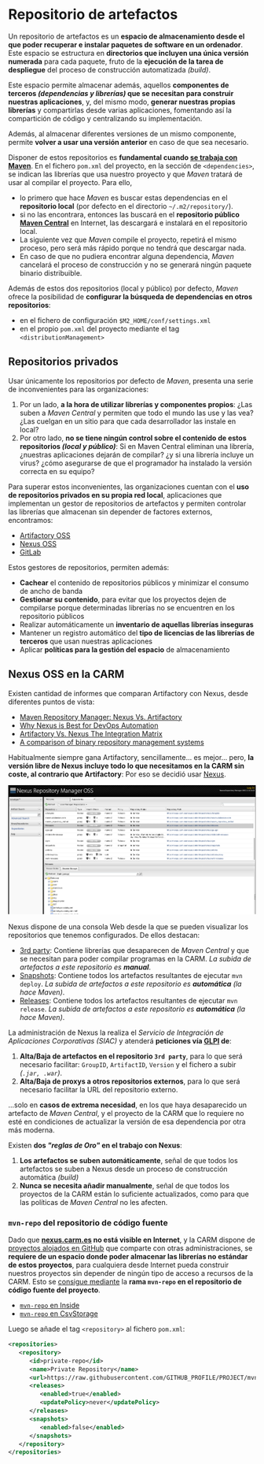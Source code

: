 # Repositorio de artefactos

Un repositorio de artefactos es un **espacio de almacenamiento desde el que poder recuperar e instalar paquetes de software en un ordenador**.
Este espacio se estructura en **directorios que incluyen una única versión numerada** para cada paquete, fruto de la **ejecución de la tarea de despliegue** del proceso de construcción automatizada *(build)*. 

Este espacio permite almacenar además, 
aquellos **componentes de terceros *(dependencias y librerías)*
que se necesitan para construir nuestras aplicaciones**,
y, del mismo modo, **generar nuestras propias
librerías** y compartirlas desde varias aplicaciones, fomentando así la compartición de código y centralizando su implementación. 
 
Además, al almacenar diferentes versiones de un mismo componente, permite **volver a usar una versión anterior** en caso de que sea necesario.


Disponer de estos repositorios es **fundamental cuando 
[se trabaja con Maven](Guia-Maven.md)**.
En el fichero ```pom.xml``` del proyecto, en la sección de ```<dependencies>```, se indican las librerías que usa nuestro proyecto y que *Maven* tratará de usar al compilar el proyecto. Para ello,

* lo primero que hace *Maven* es buscar estas dependencias en el **repositorio local** (por defecto en el directorio ```~/.m2/repository/```).
* si no las encontrara, entonces las buscará en el **repositorio público [Maven Central](https://mvnrepository.com/repos/central)** en Internet, las descargará e instalará en el repositorio local.
* La siguiente vez que *Maven* compile el proyecto, repetirá el mismo proceso, pero será más rápido porque no tendrá que descargar nada.
* En caso de que no pudiera encontrar alguna dependencia, *Maven* cancelará el proceso de construcción y no se generará ningún paquete binario distribuible.

Además de estos dos repositorios (local y público) por defecto, *Maven* ofrece la posibilidad de **configurar la búsqueda de dependencias en otros repositorios**:
* en el fichero de configuración  ```$M2_HOME/conf/settings.xml```
* en el propio ```pom.xml``` del proyecto mediante el tag ```<distributionManagement>```


## Repositorios privados
Usar únicamente los repositorios por defecto de *Maven*, presenta una serie de inconvenientes para las organizaciones:

1. Por un lado, **a la hora de utilizar librerías y componentes propios**: ¿Las suben a *Maven Central* y permiten que todo el mundo las use y las vea? ¿Las cuelgan en un sitio para que cada desarrollador las instale en local?
2. Por otro lado, **no se tiene ningún control sobre el contenido de estos repositorios *(local y público)***: Si en Maven Central eliminan una librería, ¿nuestras aplicaciones dejarán de compilar? ¿y si una librería incluye un virus? ¿cómo asegurarse de que el programador ha instalado la versión correcta en su equipo?


Para superar estos inconvenientes, las organizaciones cuentan con el **uso de repositorios privados en su propia red local**, aplicaciones que implementan un gestor de repositorios de artefactos y permiten controlar las librerías que almacenan sin depender de factores externos,  encontramos:

* [Artifactory OSS](https://jfrog.com/open-source/)
* [Nexus OSS](https://www.sonatype.com/nexus-repository-oss)
* [GitLab](https://docs.gitlab.com/ee/user/packages/package_registry/)

 Estos gestores de repositorios, permiten además:
 * **Cachear** el contenido de repositorios públicos y minimizar el consumo de ancho de banda
 * **Gestionar su contenido**, para evitar que los proyectos dejen de compilarse porque determinadas librerías no se encuentren en los repositorio públicos
 * Realizar automáticamente un **inventario de aquellas librerías inseguras**
 * Mantener un registro automático del **tipo de licencias de las librerías de terceros** que usan nuestras aplicaciones
 * Aplicar **políticas para la gestión del espacio** de almacenamiento
 
 
 ## Nexus OSS en la CARM
 
 
Existen cantidad de informes que comparan Artifactory con Nexus, desde diferentes puntos de vista:

* [Maven Repository Manager: Nexus Vs. Artifactory](https://dzone.com/articles/maven-repository-manager-nexus)
* [Why Nexus is Best for DevOps Automation](https://www.sonatype.com/nexus-vs-artifactory)
* [Artifactory Vs. Nexus The Integration Matrix](https://jfrog.com/blog/artifactory-vs-nexus-integration-matrix/)
* [A comparison of binary repository management systems](https://www.praqma.com/stories/artifactory-nexus-proget/)

Habitualmente siempre gana Artifactory, sencillamente... es mejor... pero, **la versión libre de Nexus incluye todo lo que necesitamos en la CARM sin coste, al contrario que Artifactory**: Por  eso se decidió usar [Nexus](https://nexus.carm.es/).

![Nexus en la CARM](imagenes/GuiaNEXUS-001.png)

Nexus dispone de una consola Web desde la que se pueden visualizar los repositorios que tenemos configurados. De ellos destacan:

* [3rd party](https://nexus.carm.es/nexus/content/repositories/thirdparty/): Contiene librerías que desaparecen de *Maven Central* y que se necesitan para poder compilar programas en la CARM. *La subida de artefactos a este repositorio es **manual***.
* [Snapshots](https://nexus.carm.es/nexus/content/repositories/snapshots/): Contiene todos los artefactos resultantes de ejecutar ```mvn deploy```.  *La subida de artefactos a este repositorio es **automática** (la hace Maven)*.
* [Releases](https://nexus.carm.es/nexus/content/repositories/releases/): Contiene todos los artefactos resultantes de ejecutar ```mvn release```.  *La subida de artefactos a este repositorio es **automática** (la hace Maven)*.

La administración de Nexus la realiza el *Servicio de Integración de Aplicaciones Corporativas (SIAC)* y atenderá **peticiones vía [GLPI](https://glpi.carm.es) de**:

1. **Alta/Baja de artefactos en el repositorio ```3rd party```**, para lo que será necesario facilitar: ```GroupID```, ```ArtifactID```, ```Version``` y el fichero a subir *(```.jar, .war```)*.
2. **Alta/Baja de proxys a otros repositorios externos**, para lo que será necesario facilitar la URL del repositorio externo.

...solo en **casos de extrema necesidad**, en los que haya desaparecido un artefacto de *Maven Central*, y el proyecto de la CARM que lo requiere no esté en condiciones de actualizar la versión de esa dependencia por otra más moderna.

Existen **dos *"reglas de Oro"* en el trabajo con Nexus**:

1. **Los artefactos se suben automáticamente**, señal de que todos los artefactos se suben a Nexus desde un proceso de construcción automática *(build)*
2. **Nunca se necesita añadir manualmente**, señal de que todos los proyectos de la CARM están lo suficiente actualizados, como para que las políticas de *Maven Central* no les afecten.

###  ```mvn-repo``` del repositorio de código fuente
Dado que **[nexus.carm.es](https://nexus.carm.es) no está visible en Internet**, y la CARM dispone de [proyectos alojados en GitHub](https://github.com/carm-es/) que comparte con otras administraciones, se **requiere de un espacio donde poder almacenar las librerías no estándar de estos proyectos**, para cualquiera desde Internet pueda construir nuestros proyectos sin depender de ningún tipo de acceso a recursos de la CARM. Esto se [consigue mediante](https://gist.github.com/fernandezpablo85/03cf8b0cd2e7d8527063) la **rama ```mvn-repo``` en el repositorio de código fuente del proyecto**.

* [```mvn-repo``` en Inside](https://github.com/carm-es/inside/tree/mvn-repo)
* [```mvn-repo``` en CsvStorage](https://github.com/carm-es/csvstorage/tree/mvn-repo)

Luego se añade el tag ```<repository>``` al fichero ```pom.xml```:

```xml
<repositories>
   <repository>
      <id>private-repo</id>
      <name>Private Repository</name>
      <url>https://raw.githubusercontent.com/GITHUB_PROFILE/PROJECT/mvn-repo/</url>
      <releases>
         <enabled>true</enabled>
         <updatePolicy>never</updatePolicy>
      </releases>
      <snapshots>
         <enabled>false</enabled>
      </snapshots>
   </repository>
</repositories>
```
